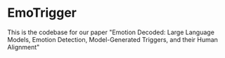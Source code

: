 # EmoTrigger
This is the codebase for our paper "Emotion Decoded: Large Language Models, Emotion Detection, Model-Generated Triggers, and their Human Alignment"
